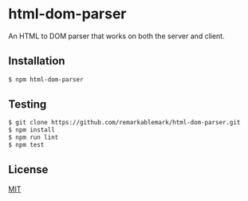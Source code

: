 # html-dom-parser

An HTML to DOM parser that works on both the server and client.

## Installation

```sh
$ npm html-dom-parser
```

## Testing

```sh
$ git clone https://github.com/remarkablemark/html-dom-parser.git
$ npm install
$ npm run lint
$ npm test
```

## License

[MIT](https://github.com/remarkablemark/html-dom-parser/blob/master/LICENSE)
